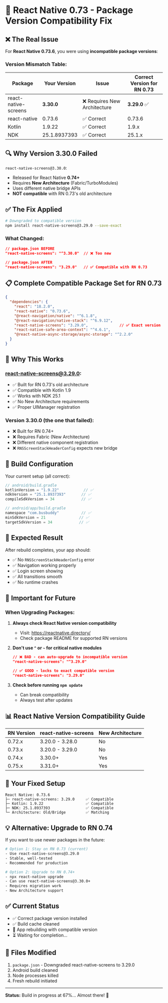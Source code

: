 # 🎯 React Native 0.73 - Package Version Compatibility Fix

## ❌ **The Real Issue**

For **React Native 0.73.6**, you were using **incompatible package versions**:

### Version Mismatch Table:

| Package | Your Version | Issue | Correct Version for RN 0.73 |
|---------|--------------|-------|----------------------------|
| react-native-screens | **3.30.0** | ❌ Requires New Architecture | **3.29.0** ✅ |
| react-native | 0.73.6 | ✅ Correct | 0.73.6 |
| Kotlin | 1.9.22 | ✅ Correct | 1.9.x |
| NDK | 25.1.8937393 | ✅ Correct | 25.1.x |

## 🔍 **Why Version 3.30.0 Failed**

`react-native-screens@3.30.0`:
- Released for React Native **0.74+**
- Requires **New Architecture** (Fabric/TurboModules)
- Uses different native bridge APIs
- **NOT compatible** with RN 0.73's old architecture

## ✅ **The Fix Applied**

```bash
# Downgraded to compatible version
npm install react-native-screens@3.29.0 --save-exact
```

### What Changed:
```json
// package.json BEFORE
"react-native-screens": "^3.30.0"  // ❌ Too new

// package.json AFTER
"react-native-screens": "3.29.0"   // ✅ Compatible with RN 0.73
```

## 📋 **Complete Compatible Package Set for RN 0.73**

```json
{
  "dependencies": {
    "react": "18.2.0",
    "react-native": "0.73.6",
    "@react-navigation/native": "^6.1.8",
    "@react-navigation/native-stack": "^6.9.12",
    "react-native-screens": "3.29.0",              // ✅ Exact version
    "react-native-safe-area-context": "^4.6.1",
    "@react-native-async-storage/async-storage": "^2.2.0"
  }
}
```

## 🎯 **Why This Works**

### react-native-screens@3.29.0:
- ✅ Built for RN 0.73's old architecture
- ✅ Compatible with Kotlin 1.9
- ✅ Works with NDK 25.1
- ✅ No New Architecture requirements
- ✅ Proper UIManager registration

### Version 3.30.0 (the one that failed):
- ❌ Built for RN 0.74+
- ❌ Requires Fabric (New Architecture)
- ❌ Different native component registration
- ❌ `RNSScreenStackHeaderConfig` expects new bridge

## 🔧 **Build Configuration**

Your current setup (all correct):

```gradle
// android/build.gradle
kotlinVersion = "1.9.22"           // ✅
ndkVersion = "25.1.8937393"       // ✅
compileSdkVersion = 34            // ✅
```

```gradle
// android/app/build.gradle
namespace "com.busbuddy"          // ✅
minSdkVersion = 21               // ✅
targetSdkVersion = 34            // ✅
```

## 📱 **Expected Result**

After rebuild completes, your app should:
- ✅ No `RNSScreenStackHeaderConfig` error
- ✅ Navigation working properly
- ✅ Login screen showing
- ✅ All transitions smooth
- ✅ No runtime crashes

## 🚨 **Important for Future**

### When Upgrading Packages:

1. **Always check React Native version compatibility**
   - Visit: https://reactnative.directory/
   - Check package README for supported RN versions

2. **Don't use `^` or `~` for critical native modules**
   ```json
   // ❌ BAD - can auto-upgrade to incompatible version
   "react-native-screens": "^3.29.0"
   
   // ✅ GOOD - locks to exact compatible version
   "react-native-screens": "3.29.0"
   ```

3. **Check before running `npm update`**
   - Can break compatibility
   - Always test after updates

## 📊 **React Native Version Compatibility Guide**

| RN Version | react-native-screens | New Architecture |
|------------|---------------------|------------------|
| 0.72.x | 3.20.0 - 3.28.0 | No |
| 0.73.x | 3.20.0 - 3.29.0 | No |
| 0.74.x | 3.30.0+ | Yes |
| 0.75.x | 3.31.0+ | Yes |

## 🎯 **Your Fixed Setup**

```
React Native: 0.73.6
├─ react-native-screens: 3.29.0     ✅ Compatible
├─ Kotlin: 1.9.22                   ✅ Compatible
├─ NDK: 25.1.8937393                ✅ Compatible
└─ Architecture: Old/Bridge         ✅ Matching
```

## 💡 **Alternative: Upgrade to RN 0.74**

If you want to use newer packages in the future:

```bash
# Option 1: Stay on RN 0.73 (current)
- Use react-native-screens@3.29.0
- Stable, well-tested
- Recommended for production

# Option 2: Upgrade to RN 0.74+
- npx react-native upgrade
- Can use react-native-screens@3.30.0+
- Requires migration work
- New Architecture support
```

## ✅ **Current Status**

- ✅ Correct package version installed
- ✅ Build cache cleaned
- 🔄 App rebuilding with compatible version
- ⏳ Waiting for completion...

## 📝 **Files Modified**

1. `package.json` - Downgraded react-native-screens to 3.29.0
2. Android build cleaned
3. Node processes killed
4. Fresh rebuild initiated

---

**Status:** Build in progress at 67%... Almost there! 🚀
